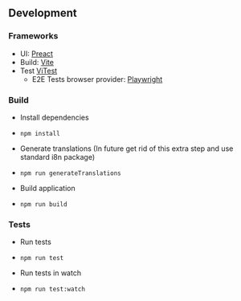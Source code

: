 ## Development

### Frameworks

- UI: [Preact](https://preactjs.com/)
- Build: [Vite](https://vitejs.dev/)
- Test [ViTest](https://vitest.dev/)
  - E2E Tests browser provider: [Playwright](https://playwright.dev/)

### Build

- Install dependencies

* `npm install`

- Generate translations (In future get rid of this extra step and use standard i8n package)

* `npm run generateTranslations`

- Build application

* `npm run build`

### Tests

- Run tests

* `npm run test`

- Run tests in watch

* `npm run test:watch`
